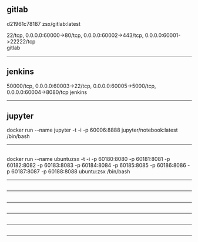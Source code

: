 
## gitlab

d21961c78187        zsx/gitlab:latest   

22/tcp, 
0.0.0.0:60000->80/tcp, 
0.0.0.0:60002->443/tcp, 
0.0.0.0:60001->22222/tcp   
gitlab

---

## jenkins

50000/tcp, 
0.0.0.0:60003->22/tcp, 
0.0.0.0:60005->5000/tcp, 
0.0.0.0:60004->8080/tcp   jenkins

---

## jupyter 

docker run --name jupyter -t -i -p 60006:8888 jupyter/notebook:latest /bin/bash

---

## 

docker run --name ubuntuzsx -t -i -p 60180:8080 -p 60181:8081 -p 60182:8082 -p 60183:8083 -p 60184:8084 -p 60185:8085 -p 60186:8086 -p 60187:8087 -p 60188:8088 ubuntu:zsx /bin/bash


---

## 

---

## 

---

## 

---

## 

---

## 

---

## 